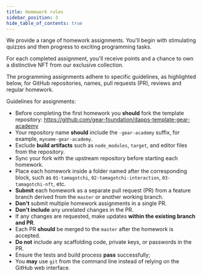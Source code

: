 ```yaml
---
title: Homework rules
sidebar_position: 3
hide_table_of_contents: true
---
```


We provide a range of homework assignments. You'll begin with stimulating quizzes and then progress to exciting programming tasks.

For each completed assignment, you'll receive points and a chance to own a distinctive NFT from our exclusive collection.

The programming assignments adhere to specific guidelines, as highlighted below, for GitHub repositories, names, pull requests (PR), reviews and regular homework.

Guidelines for assignments:

- Before completing the first homework you **should** fork the template repository: <https://github.com/gear-foundation/dapps-template-gear-academy>
- Your repository name **should** include the `-gear-academy` suffix, for example, `myname-gear-academy`.
- Exclude **build artifacts** such as `node_modules`, `target`, and editor files from the repository.
- Sync your fork with the upstream repository before starting each homework.
- Place each homework inside a folder named after the corresponding block, such as `01-tamagotchi`, `02-tamagotchi-interaction`, `03-tamagotchi-nft`, etc.
- **Submit** each homework as a separate pull request (PR) from a feature branch derived from the `master` or another working branch.
- **Don't** submit multiple homework assignments in a single PR.
- **Don't include** any unrelated changes in the PR.
- If any changes are requested, make updates **within the existing branch and PR**.
- Each PR **should** be merged to the `master` after the homework is accepted.
- **Do not** include any scaffolding code, private keys, or passwords in the PR.
- Ensure the tests and build process **pass** successfully;
- You **may** use `git` from the command line instead of relying on the GitHub web interface.
